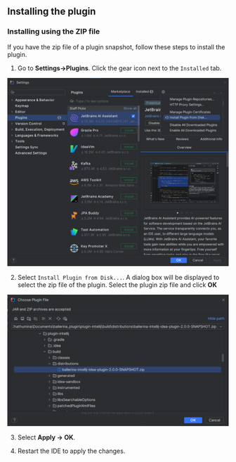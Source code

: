 ## Installing the plugin

### Installing using the ZIP file

If you have the zip file of a plugin snapshot, follow these steps to install the plugin.

1. Go to **Settings->Plugins**. Click the gear icon next to the `Installed` tab.

![img.png](images/pluginPage.png)

2. Select `Install Plugin from Disk...`. A dialog box will be displayed to select the zip file of the plugin. Select the plugin zip file and click **OK**
   
![img_1.png](images/fileSelection.png)

3. Select **Apply -> OK**.

4. Restart the IDE to apply the changes.
